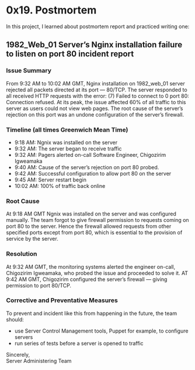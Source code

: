 # 0x19. Postmortem
In this project, I learned about postmortem report and practiced writing one:

## 1982_Web_01 Server’s Nginx installation failure to listen on port 80 incident report

### Issue Summary
From 9:32 AM to 10:02 AM GMT, Nginx installation on 1982_web_01 server rejected all packets directed at its port — 80/TCP. The server responded to all received HTTP requests with the error: (7) Failed to connect to 0 port 80: Connection refused. At its peak, the issue affected 60% of all traffic to this server as users could not view web pages. The root cause of the server’s rejection on this port was an undone configuration of the server’s firewall.

### Timeline (all times Greenwich Mean Time)
- 9:18 AM: Ngnix was installed on the server
- 9:32 AM: The server began to receive traffic
- 9:32 AM: Pagers alerted on-call Software Engineer, Chigozirim Igweamaka
- 9:40 AM: Cause of the server’s rejection on port 80 probed.
- 9:42 AM: Successful configuration to allow port 80 on the server
- 9:45 AM: Server restart begin
- 10:02 AM: 100% of traffic back online

### Root Cause
At 9:18 AM GMT Ngnix was installed on the server and was configured manually. The team forgot to give firewall permission to requests coming on port 80 to the server. Hence the firewall allowed requests from other specified ports except from port 80, which is essential to the provision of service by the server.

### Resolution
At 9:32 AM GMT, the monitoring systems alerted the engineer on-call, Chigozirim Igweamaka, who probed the issue and proceeded to solve it.
AT 9:42 AM GMT, Chigozirim configured the server’s firewall — giving permission to port 80/TCP.

### Corrective and Preventative Measures
To prevent and incident like this from happening in the future, the team should:
- use Server Control Management tools, Puppet for example, to configure servers
- run series of tests before a server is opened to traffic
  
Sincerely,  
Server Administering Team
